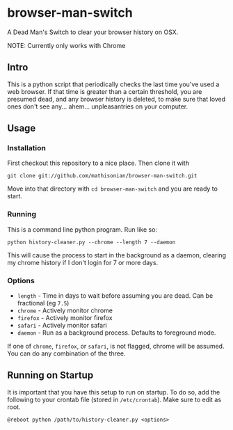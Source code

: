 browser-man-switch
==================

A Dead Man's Switch to clear your browser history on OSX.

NOTE: Currently only works with Chrome

Intro
-----

This is a python script that periodically checks the last time you've used a web browser. If that time is
greater than a certain threshold, you are presumed dead, and any browser history is deleted, to make sure that
loved ones don't see any... ahem... unpleasantries on your computer.

Usage
-----

### Installation

First checkout this repository to a nice place. Then clone it with 

```
git clone git://github.com/mathisonian/browser-man-switch.git
```

Move into that directory with ```cd browser-man-switch``` and you are ready to start.

### Running

This is a command line python program. Run like so:

```
python history-cleaner.py --chrome --length 7 --daemon
```

This will cause the process to start in the background as a daemon, clearing my chrome history if I don't
login for 7 or more days. 

### Options

* `length` - Time in days to wait before assuming you are dead. Can be fractional (eg `7.5`)
* `chrome` - Actively monitor chrome
* `firefox` - Actively monitor firefox
* `safari` - Actively monitor safari
* `daemon` - Run as a background process. Defaults to foreground mode.

If one of `chrome`, `firefox`, or `safari`, is not flagged, chrome will be assumed. You can do any combination of the three.

Running on Startup
---

It is important that you have this setup to run on startup. To do so, add the following to your crontab file (stored in `/etc/crontab`). Make sure to edit as root.

```
@reboot python /path/to/history-cleaner.py <options>
```
